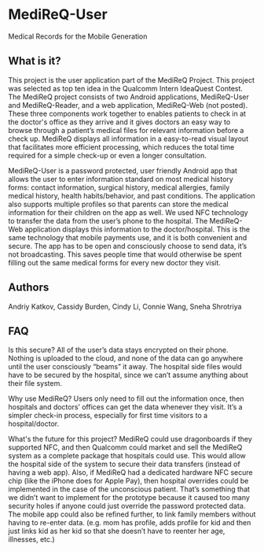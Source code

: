 # MediReQ-User
Medical Records for the Mobile Generation


  What is it?
  -----------
  
This project is the user application part of the MediReQ Project. This project was selected as top ten idea in the Qualcomm Intern IdeaQuest Contest. The MediReQ project consists of two Android applications, MediReQ-User and MediReQ-Reader, and a web application, MediReQ-Web (not posted). These three components work together to enables patients to check in at the doctor's office as they arrive and it gives doctors an easy way to browse through a patient’s medical files for relevant information before a check up. MediReQ displays all information in a easy-to-read visual layout that facilitates more efficient processing, which reduces the total time required for a simple check-up or even a longer consultation. 

MediReQ-User is a password protected, user friendly Android app that allows the user to enter information standard on most medical history forms: contact information, surgical history, medical allergies, family medical history, health habits/behavior, and past conditions. The application also supports multiple profiles so that parents can store the medical information for their children on the app as well. We used NFC technology to transfer the data from the user’s phone to the hospital. The MediReQ-Web application displays this information to the doctor/hospital. This is the same technology that mobile payments use, and it is both convenient and secure. The app has to be open and consciously choose to send data, it’s not broadcasting. This saves people time that would otherwise be spent filling out the same medical forms for every new doctor they visit. 


  Authors
  ------------------
  Andriy Katkov, Cassidy Burden, Cindy Li, Connie Wang, Sneha Shrotriya

  FAQ
  -------------

  Is this secure?
  All of the user’s data stays encrypted on their phone. Nothing is uploaded to the cloud, and none of the data can go anywhere until the user consciously “beams” it away. The hospital side files would have to be secured by the hospital, since we can’t assume anything about their file system.
  
  Why use MediReQ?
Users only need to fill out the information once, then hospitals and doctors’ offices can get the data whenever they visit. It’s a simpler check-in process, especially for first time visitors to a hospital/doctor. 

  What's the future for this project?
MediReQ could use dragonboards if they supported NFC, and then Qualcomm could market and sell the MediReQ system as a complete package that hospitals could use. This would allow the hospital side of the system to secure their data transfers (instead of having a web app). Also, if MediReQ had a dedicated hardware NFC secure chip (like the iPhone does for Apple Pay), then hospital overrides could be implemented in the case of the unconscious patient. That’s something that we didn’t want to implement for the prototype because it caused too many security holes if anyone could just override the password protected data. The mobile app could also be refined further, to link family members without having to re-enter data. (e.g. mom has profile, adds profile for kid and then just links kid as her kid so that she doesn’t have to reenter her age, illnesses, etc.)
